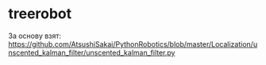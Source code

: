 # treerobot

За основу взят:
https://github.com/AtsushiSakai/PythonRobotics/blob/master/Localization/unscented_kalman_filter/unscented_kalman_filter.py

